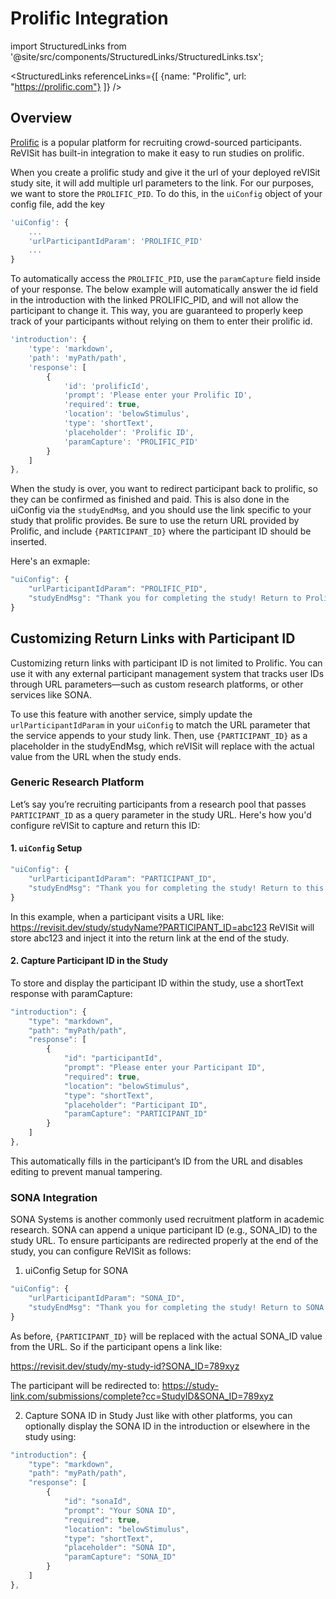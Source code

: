 # Prolific Integration

import StructuredLinks from '@site/src/components/StructuredLinks/StructuredLinks.tsx';

<StructuredLinks
    referenceLinks={[
        {name: "Prolific", url: "https://prolific.com"}
    ]}
/>

## Overview
[Prolific](https://prolific.com) is a popular platform for recruiting crowd-sourced participants. ReVISit has built-in integration to make it easy to run studies on prolific. 

When you create a prolific study and give it the url of your deployed reVISit study site, it will add multiple url parameters to the link. For our purposes, we want to store the `PROLIFIC_PID`. To do this, in the `uiConfig` object of your config file, add the key 

```ts
'uiConfig': {
    ...
    'urlParticipantIdParam': 'PROLIFIC_PID'
    ...
}
```

To automatically access the `PROLIFIC_PID`, use the `paramCapture` field inside of your response. The below example will automatically answer the id field in the introduction with the linked PROLIFIC_PID, and will not allow the participant to change it. This way, you are guaranteed to properly keep track of your participants without relying on them to enter their prolific id. 

```ts
'introduction': {
    'type': 'markdown',
    'path': 'myPath/path',
    'response': [
        {
            'id': 'prolificId',
            'prompt': 'Please enter your Prolific ID',
            'required': true,
            'location': 'belowStimulus',
            'type': 'shortText',
            'placeholder': 'Prolific ID',
            'paramCapture': 'PROLIFIC_PID'
        }
    ]
},
```

When the study is over, you want to redirect participant back to prolific, so they can be confirmed as finished and paid. This is also done in the uiConfig via the `studyEndMsg`, and you should use the link specific to your study that prolific provides. Be sure to use the return URL provided by Prolific, and include `{PARTICIPANT_ID}` where the participant ID should be inserted.

Here's an exmaple:

```ts
"uiConfig": {
    "urlParticipantIdParam": "PROLIFIC_PID",
    "studyEndMsg": "Thank you for completing the study! Return to Prolific: [Click here](https://app.prolific.com/submissions/complete?cc={STUDY_ID}?PROLIFIC_ID={PARTICIPANT_ID})"
}
```

## Customizing Return Links with Participant ID

Customizing return links with participant ID is not limited to Prolific. You can use it with any external participant management system that tracks user IDs through URL parameters—such as custom research platforms, or other services like SONA.

To use this feature with another service, simply update the `urlParticipantIdParam` in your `uiConfig` to match the URL parameter that the service appends to your study link. Then, use `{PARTICIPANT_ID}` as a placeholder in the studyEndMsg, which reVISit will replace with the actual value from the URL when the study ends.

### Generic Research Platform

Let’s say you’re recruiting participants from a research pool that passes `PARTICIPANT_ID` as a query parameter in the study URL. Here's how you'd configure reVISit to capture and return this ID:

#### 1. `uiConfig` Setup

```ts
"uiConfig": {
    "urlParticipantIdParam": "PARTICIPANT_ID",
    "studyEndMsg": "Thank you for completing the study! Return to this link to receive credit: [Click here](https://study-link.com/complete?cc={STUDY_ID}&ID={PARTICIPANT_ID})"
}
```

In this example, when a participant visits a URL like:
https://revisit.dev/study/studyName?PARTICIPANT_ID=abc123
ReVISit will store abc123 and inject it into the return link at the end of the study.

#### 2. Capture Participant ID in the Study
To store and display the participant ID within the study, use a shortText response with paramCapture:

```ts
"introduction": {
    "type": "markdown",
    "path": "myPath/path",
    "response": [
        {
            "id": "participantId",
            "prompt": "Please enter your Participant ID",
            "required": true,
            "location": "belowStimulus",
            "type": "shortText",
            "placeholder": "Participant ID",
            "paramCapture": "PARTICIPANT_ID"
        }
    ]
},
```
This automatically fills in the participant’s ID from the URL and disables editing to prevent manual tampering.

### SONA Integration
SONA Systems is another commonly used recruitment platform in academic research. SONA can append a unique participant ID (e.g., SONA_ID) to the study URL. To ensure participants are redirected properly at the end of the study, you can configure ReVISit as follows:

1. uiConfig Setup for SONA

```ts
"uiConfig": {
    "urlParticipantIdParam": "SONA_ID",
    "studyEndMsg": "Thank you for completing the study! Return to SONA to receive credit: [Click here](https://study-link.com/submissions/complete?cc={STUDY_ID}&SONA_ID={PARTICIPANT_ID})"
}
```
As before, `{PARTICIPANT_ID}` will be replaced with the actual SONA_ID value from the URL. So if the participant opens a link like:

https://revisit.dev/study/my-study-id?SONA_ID=789xyz

The participant will be redirected to:
https://study-link.com/submissions/complete?cc=StudyID&SONA_ID=789xyz

2. Capture SONA ID in Study
Just like with other platforms, you can optionally display the SONA ID in the introduction or elsewhere in the study using:

```ts
"introduction": {
    "type": "markdown",
    "path": "myPath/path",
    "response": [
        {
            "id": "sonaId",
            "prompt": "Your SONA ID",
            "required": true,
            "location": "belowStimulus",
            "type": "shortText",
            "placeholder": "SONA ID",
            "paramCapture": "SONA_ID"
        }
    ]
},
```